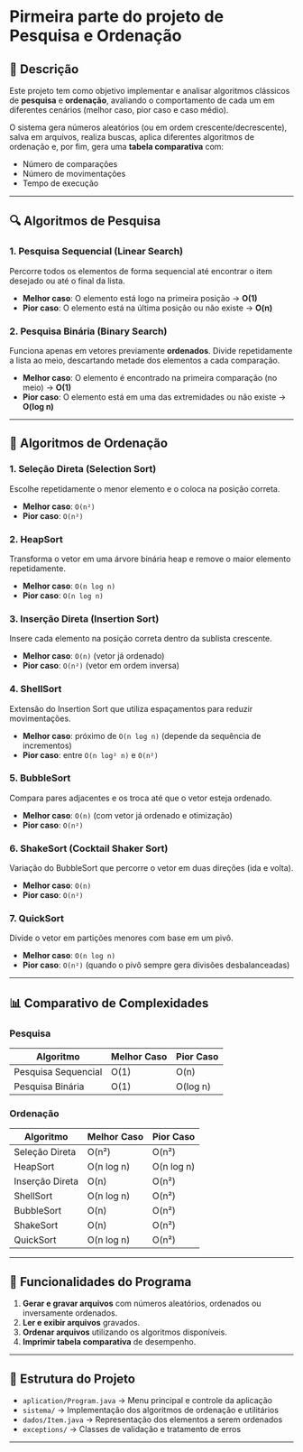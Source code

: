 # Pirmeira parte do projeto de Pesquisa e Ordenação  

## 📌 Descrição  
Este projeto tem como objetivo implementar e analisar algoritmos clássicos de **pesquisa** e **ordenação**, avaliando o comportamento de cada um em diferentes cenários (melhor caso, pior caso e caso médio).  

O sistema gera números aleatórios (ou em ordem crescente/decrescente), salva em arquivos, realiza buscas, aplica diferentes algoritmos de ordenação e, por fim, gera uma **tabela comparativa** com:  
- Número de comparações  
- Número de movimentações  
- Tempo de execução  

---

## 🔍 Algoritmos de Pesquisa  

### 1. Pesquisa Sequencial (Linear Search)  
Percorre todos os elementos de forma sequencial até encontrar o item desejado ou até o final da lista.  
- **Melhor caso**: O elemento está logo na primeira posição → **O(1)**  
- **Pior caso**: O elemento está na última posição ou não existe → **O(n)**  

### 2. Pesquisa Binária (Binary Search)  
Funciona apenas em vetores previamente **ordenados**. Divide repetidamente a lista ao meio, descartando metade dos elementos a cada comparação.  
- **Melhor caso**: O elemento é encontrado na primeira comparação (no meio) → **O(1)**  
- **Pior caso**: O elemento está em uma das extremidades ou não existe → **O(log n)**  

---

## 🔄 Algoritmos de Ordenação  

### 1. Seleção Direta (Selection Sort)  
Escolhe repetidamente o menor elemento e o coloca na posição correta.  
- **Melhor caso**: `O(n²)`  
- **Pior caso**: `O(n²)`  

### 2. HeapSort  
Transforma o vetor em uma árvore binária heap e remove o maior elemento repetidamente.  
- **Melhor caso**: `O(n log n)`  
- **Pior caso**: `O(n log n)`  

### 3. Inserção Direta (Insertion Sort)  
Insere cada elemento na posição correta dentro da sublista crescente.  
- **Melhor caso**: `O(n)` (vetor já ordenado)  
- **Pior caso**: `O(n²)` (vetor em ordem inversa)  

### 4. ShellSort  
Extensão do Insertion Sort que utiliza espaçamentos para reduzir movimentações.  
- **Melhor caso**: próximo de `O(n log n)` (depende da sequência de incrementos)  
- **Pior caso**: entre `O(n log² n)` e `O(n²)`  

### 5. BubbleSort  
Compara pares adjacentes e os troca até que o vetor esteja ordenado.  
- **Melhor caso**: `O(n)` (com vetor já ordenado e otimização)  
- **Pior caso**: `O(n²)`  

### 6. ShakeSort (Cocktail Shaker Sort)  
Variação do BubbleSort que percorre o vetor em duas direções (ida e volta).  
- **Melhor caso**: `O(n)`  
- **Pior caso**: `O(n²)`  

### 7. QuickSort  
Divide o vetor em partições menores com base em um pivô.  
- **Melhor caso**: `O(n log n)`  
- **Pior caso**: `O(n²)` (quando o pivô sempre gera divisões desbalanceadas)  

---

## 📊 Comparativo de Complexidades  

### Pesquisa  
| Algoritmo            | Melhor Caso | Pior Caso   |
|-----------------------|-------------|-------------|
| Pesquisa Sequencial   | O(1)        | O(n)        |
| Pesquisa Binária      | O(1)        | O(log n)    |

### Ordenação  
| Algoritmo         | Melhor Caso | Pior Caso   |
|-------------------|-------------|-------------|
| Seleção Direta    | O(n²)       | O(n²)       |
| HeapSort          | O(n log n)  | O(n log n)  |
| Inserção Direta   | O(n)        | O(n²)       |
| ShellSort         | O(n log n)  | O(n²)       |
| BubbleSort        | O(n)        | O(n²)       |
| ShakeSort         | O(n)        | O(n²)       |
| QuickSort         | O(n log n)  | O(n²)       |

---

## 🚀 Funcionalidades do Programa  

1. **Gerar e gravar arquivos** com números aleatórios, ordenados ou inversamente ordenados.  
2. **Ler e exibir arquivos** gravados.  
3. **Ordenar arquivos** utilizando os algoritmos disponíveis.  
4. **Imprimir tabela comparativa** de desempenho.  

---

## 📂 Estrutura do Projeto  

- `aplication/Program.java` → Menu principal e controle da aplicação  
- `sistema/` → Implementação dos algoritmos de ordenação e utilitários  
- `dados/Item.java` → Representação dos elementos a serem ordenados  
- `exceptions/` → Classes de validação e tratamento de erros  

---
